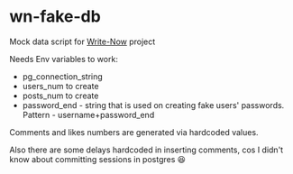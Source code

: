# wn-fake-db

Mock data script for [Write-Now](https://github.com/UmarovJX/wn-back) project

Needs Env variables to work:

- pg_connection_string
- users_num to create
- posts_num to create
- password_end - string that is used on creating fake users' passwords. Pattern - username+password_end

Comments and likes numbers are generated via hardcoded values.

Also there are some delays hardcoded in inserting comments, cos I didn't know about committing sessions in postgres 😆
